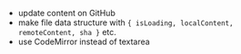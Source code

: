 * update content on GitHub
* make file data structure with `{ isLoading, localContent, remoteContent, sha }` etc.
* use CodeMirror instead of textarea